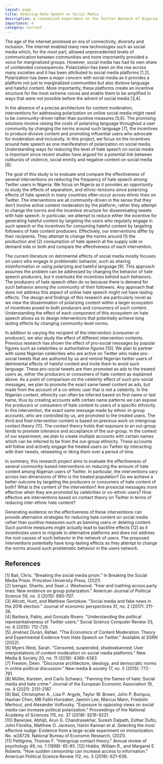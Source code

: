 ```yaml
---
layout: page
title: Reducing Hate Speech on Social Media
description: A randomized experiment on the Twitter Network of Nigerian users comparing different interventions. In collaboration with the World bank.
importance: 4
category: Current
---
```


The age of the internet promised an era of connectivity, diversity and inclusion. The internet enabled many new technologies such as social media which, for the most part, allowed unprecedented levels of communication between communities and more importantly provided a voice for marginalized groups. However, social media has had its own share of unintended consequences. Polarization has been on the rise across many societies and it has been attributed to social media platforms [1,2]. Polarization has been a major concern with social media as it provides a platform not just to marginalized communities but also divisive language and hateful content. More importantly, these platforms create an incentive structure for the most extreme voices and enable them to be amplified in ways that were not possible before the advent of social media [3,4].

In the absence of a precise architecture for content moderation, interventions for addressing polarization on online social media might need to be community-driven rather than punitive measures [5,6]. The promising solutions involve raising the costs of polarizing language throughout a user community by changing the norms around such language [7], the incentives to produce divisive content and promoting influential users who advocate for moderation and inclusivity. In this project, we focus on the incentives around hate speech as one manifestation of polarization on social media. Understanding ways for reducing the level of hate speech on social media is important since recent studies have argued for a potential link between outbursts of violence, social enmity and negative content on social media [8].

The goal of this study is to evaluate and compare the effectiveness of several interventions on reducing the frequency of hate speech among Twitter users in Nigeria. We focus on Nigeria as it provides an opportunity to study the effects of separatism, and ethnic-tensions since polarizing effects of hate speech in many countries often occur across ethnic lines on Twitter. The interventions are all community-driven in the sense that they don’t involve active content moderation by the platform, rather they attempt to change the norms and the incentive structure for disseminating tweets with hate speech. In particular, we attempt to reduce either the incentive for generating hateful content by targeting the users who regularly engage in such speech or the incentives for consuming hateful content by targeting followers of hate content producers. Effectively, our interventions differ by their recipients. They attempt to change the norms around (1) the production and (2) consumption of hate speech at the supply side or demand side or both and compare the effectiveness of each intervention.

The current literature on detrimental effects of social media mostly focuses on users who engage in problematic behavior, such as sharing misinformation or using polarizing and hateful language [9]. This approach assumes the problem can be addressed by changing the behavior of hate speech producers, but it overlooks the incentives behind such behaviors. The producers of hate speech often do so because there is demand for such behavior among the community of their followers. Any approach that does not address this aspect of online hate speech might not have lasting effects. The design and findings of this research are particularly novel as we view the dissemination of polarizing content within a larger ecosystem of incentives posed to both producers and consumers of such content. Understanding the effect of each component of this ecosystem on hate speech allows us to design interventions that potentially achieve long lasting effects by changing community-level norms.

In addition to varying the recipient of the intervention (consumer or producer), we also study the effect of different intervention contents. Previous research has shown the effect of pro-social messages by popular figures such as celebrities or authoritative figures [10]. We plan to partner with some Nigerian celebrities who are active on Twitter who make pro-social tweets that are authored by us and remind Nigerian twitter users of detrimental effects of hateful content and invite them to avoid such language. These pro-social tweets are then promoted as ads to the treated users as, either the producers or consumers of hate content as explained above. As a point of comparison on the celebrity effect of such pro-social messages, we plan to promote the exact same tweet content as ads, but made from the account of a co-ethnic user that is not a celebrity. In the Nigerian context, ethnicity can often be inferred based on first name or last name, thus by creating accounts with certain name patterns we can expose the producers or consumers of hate content to users of a specific ethnicity. In this intervention, the exact same message made by ethnic in-group accounts, who are controlled by us, are promoted to the treated users. The third and final intervention content is based on previous work on intergroup contact theory [11]. The contact theory holds that exposure to an out-group tends to promote tolerance and acceptance of the out-group. In the context of our experiment, we plan to create multiple accounts with certain names which can be inferred to be from the out-group ethnicity. These accounts will follow and actively engage the treated users on Twitter by interacting with their tweets, retweeting or liking them over a period of time.

In summary, this research project aims to evaluate the effectiveness of several community-based interventions on reducing the amount of hate content among Nigerian users of Twitter. In particular, the interventions vary across two dimensions of
Who is the treated population? Do we achieve a better outcome by targeting the producers or consumers of hate content of both?
What is the content of the intervention? Are prosocial messages more effective when they are promoted by celebrities or co-ethnic users? How effective are interventions based on contact theory on Twitter in terms of reducing inter-ethnic hate content?

Generating evidence on the effectiveness of these interventions can provide alternative strategies for reducing hate content on social media rather than punitive measures such as banning users or deleting content. Such punitive measures might actually lead to backfire effects [12]  as it incentivizes users to migrate to alternative platforms and does not address the root causes of such behavior in the network of users. The proposed interventions potentially have long-lasting effects as they attempt to change the norms around such problematic behavior in the users network.

<h2>References</h2>
[1] Bail, Chris. "Breaking the social media prism." In Breaking the Social Media Prism. Princeton University Press, (2021).
<br />
[2] Iyengar, Shanto, and Sean J. Westwood. "Fear and loathing across party lines: New evidence on group polarization." American Journal of Political Science 59, no. 3 (2015): 690-707.
<br />
[3] Allcott, Hunt, and Matthew Gentzkow. "Social media and fake news in the 2016 election." Journal of economic perspectives 31, no. 2 (2017): 211-36.
<br />
[4] Barberá, Pablo, and Gonzalo Rivero. "Understanding the political representativeness of Twitter users." Social Science Computer Review 33, no. 6 (2015): 712-729.
<br />
[5] Jiménez Durán, Rafael. "The Economics of Content Moderation: Theory and Experimental Evidence from Hate Speech on Twitter." Available at SSRN (2022).
<br />
[6] Myers West, Sarah. "Censored, suspended, shadowbanned: User interpretations of content moderation on social media platforms." New Media & Society 20, no. 11 (2018): 4366-4383
<br />
[7] Freelon, Deen. "Discourse architecture, ideology, and democratic norms in online political discussion." New media & society 17, no. 5 (2015): 772-791.
<br />
[8] Müller, Karsten, and Carlo Schwarz. "Fanning the flames of hate: Social media and hate crime." Journal of the European Economic Association 19, no. 4 (2021): 2131-2167
<br />
[9] Bail, Christopher A., Lisa P. Argyle, Taylor W. Brown, John P. Bumpus, Haohan Chen, MB Fallin Hunzaker, Jaemin Lee, Marcus Mann, Friedolin Merhout, and Alexander Volfovsky. "Exposure to opposing views on social media can increase political polarization." Proceedings of the National Academy of Sciences 115, no. 37 (2018): 9216-9221.
<br />
[10] Banerjee, Abhijit, Arun G. Chandrasekhar, Suresh Dalpath, Esther Duflo, John Floretta, Matthew O. Jackson, Harini Kannan et al. Selecting the most effective nudge: Evidence from a large-scale experiment on immunization. No. w28726. National Bureau of Economic Research, (2021).
<br />
[11] Pettigrew, Thomas F. "Intergroup contact theory." Annual review of psychology 49, no. 1 (1998): 65-85.
[12] Hobbs, William R., and Margaret E. Roberts. "How sudden censorship can increase access to information." American Political Science Review 112, no. 3 (2018): 621-636.


